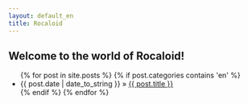 ```yaml
---
layout: default_en
title: Rocaloid
---
```


Welcome to the world of Rocaloid!
---

<div id="home">
	<ul class="posts">
	{% for post in site.posts %}
		{% if post.categories contains 'en' %}
			<li><span>{{ post.date | date_to_string }}</span> &raquo; <a href="{{ site.baseurl }}{{ post.url }}">{{ post.title }}</a></li>
		{% endif %}
	{% endfor %}
	</ul>
</div>
